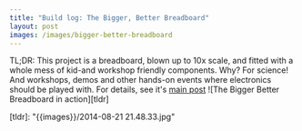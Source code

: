 ```yaml
---
title: "Build log: The Bigger, Better Breadboard"
layout: post
images: /images/bigger-better-breadboard
---
```


TL;DR: This project is a breadboard, blown up to 10x scale, and fitted with a whole mess of kid-and workshop friendly components. Why? For science! And workshops, demos and other hands-on events where electronics should be played with. For details, see it's [main post](bigger-better-breadboard/index.md)
![The Bigger Better Breadboard in action][tldr]


[tldr]: "{{images}}/2014-08-21 21.48.33.jpg"
